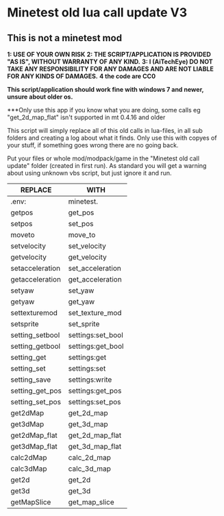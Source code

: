 # Minetest old lua call update V3
## This is not a minetest mod
**1: USE OF YOUR OWN RISK**
**2: THE SCRIPT/APPLICATION IS PROVIDED "AS IS", WITHOUT WARRANTY OF ANY KIND.**
**3: I (AiTechEye) DO NOT TAKE ANY RESPONSIBILITY FOR ANY DAMAGES AND ARE NOT LIABLE FOR ANY KINDS OF DAMAGES.**
**4 the code are CC0**

**This script/application should work fine with windows 7 and newer, unsure about older os.**

***Only use this app if you know what you are doing, some calls eg "get_2d_map_flat" isn't supported in mt 0.4.16 and older

This script will simply replace all of this old calls in lua-files, in all sub folders and creating a log about what it finds.
Only use this with copyes of your stuff, if something goes wrong there are no going back.


Put your files or whole mod/modpack/game in the "Minetest old call update" folder (created in first run).
As standard you will get a warning about using unknown vbs script, but just ignore it and run.

|REPLACE|		WITH|
|-------|-------|
|.env:|		minetest.
|getpos|		get_pos
|setpos|		set_pos
|moveto|	move_to
|setvelocity|	set_velocity
|getvelocity|	get_velocity
|setacceleration|	set_acceleration
|getacceleration|	get_acceleration
|setyaw|		set_yaw
|getyaw|		get_yaw
|settexturemod|	set_texture_mod
|setsprite|	set_sprite
|setting_setbool|	settings:set_bool
|setting_getbool|	settings:get_bool
|setting_get|	settings:get
|setting_set|	settings:set
|setting_save|	settings:write
|setting_get_pos|	settings:get_pos
|setting_set_pos|	settings:set_pos
|get2dMap|	get_2d_map
|get3dMap|	get_3d_map
|get2dMap_flat|	get_2d_map_flat
|get3dMap_flat|	get_3d_map_flat
|calc2dMap|	calc_2d_map
|calc3dMap|	calc_3d_map
|get2d|		get_2d
|get3d|		get_3d
|getMapSlice|	get_map_slice



